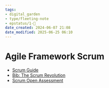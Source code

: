 ```yaml
---
tags: 
- digital_garden
- type/fleeting-note
- epstatus/1-🌱
date_created: 2024-06-07 21:08
date_modified: 2025-06-25 06:10
---
```

# Agile Framework Scrum

- [Scrum Guide](https://www.scrum.org/resources/scrum-guide?gclid=Cj0KCQiAo-yfBhD_ARIsANr56g5zaauQgDkMOdz2epDZxLLGDYA8NriBAhTqOu8m5J7ig6y3pmqTwpcaAkdAEALw_wcB)
- [Bib: The Scrum Revolution](https://www.blinkist.com/de/app/books/die-scrum-revolution-de?r=2&st=the%20scrum%20re)
- [Scrum Open Assessment](https://www.scrum.org/open-assessments)
